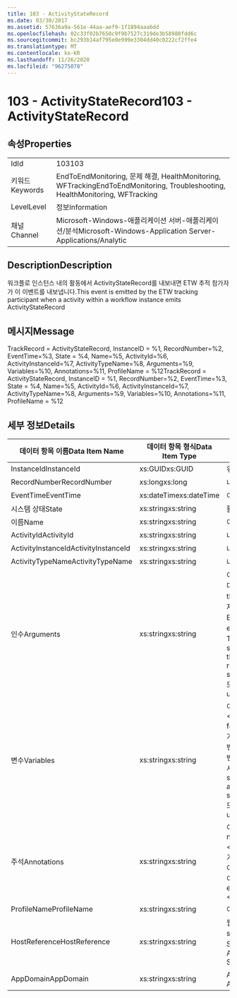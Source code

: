 ```yaml
---
title: 103 - ActivityStateRecord
ms.date: 03/30/2017
ms.assetid: 57636a9a-561e-44aa-aef9-1f1894aaa6dd
ms.openlocfilehash: 02c33f02b7650c9f9b7527c319de3b58980fdd6c
ms.sourcegitcommit: bc293b14af795e0e999e3304dd40c0222cf2ffe4
ms.translationtype: MT
ms.contentlocale: ko-KR
ms.lasthandoff: 11/26/2020
ms.locfileid: "96275078"
---
```

# <a name="103---activitystaterecord"></a><span data-ttu-id="a7d78-102">103 - ActivityStateRecord</span><span class="sxs-lookup"><span data-stu-id="a7d78-102">103 - ActivityStateRecord</span></span>

## <a name="properties"></a><span data-ttu-id="a7d78-103">속성</span><span class="sxs-lookup"><span data-stu-id="a7d78-103">Properties</span></span>  
  
|||  
|-|-|  
|<span data-ttu-id="a7d78-104">Id</span><span class="sxs-lookup"><span data-stu-id="a7d78-104">Id</span></span>|<span data-ttu-id="a7d78-105">103</span><span class="sxs-lookup"><span data-stu-id="a7d78-105">103</span></span>|  
|<span data-ttu-id="a7d78-106">키워드</span><span class="sxs-lookup"><span data-stu-id="a7d78-106">Keywords</span></span>|<span data-ttu-id="a7d78-107">EndToEndMonitoring, 문제 해결, HealthMonitoring, WFTracking</span><span class="sxs-lookup"><span data-stu-id="a7d78-107">EndToEndMonitoring, Troubleshooting, HealthMonitoring, WFTracking</span></span>|  
|<span data-ttu-id="a7d78-108">Level</span><span class="sxs-lookup"><span data-stu-id="a7d78-108">Level</span></span>|<span data-ttu-id="a7d78-109">정보</span><span class="sxs-lookup"><span data-stu-id="a7d78-109">Information</span></span>|  
|<span data-ttu-id="a7d78-110">채널</span><span class="sxs-lookup"><span data-stu-id="a7d78-110">Channel</span></span>|<span data-ttu-id="a7d78-111">Microsoft-Windows-애플리케이션 서버-애플리케이션/분석</span><span class="sxs-lookup"><span data-stu-id="a7d78-111">Microsoft-Windows-Application Server-Applications/Analytic</span></span>|  
  
## <a name="description"></a><span data-ttu-id="a7d78-112">Description</span><span class="sxs-lookup"><span data-stu-id="a7d78-112">Description</span></span>  

 <span data-ttu-id="a7d78-113">워크플로 인스턴스 내의 활동에서 ActivityStateRecord를 내보내면 ETW 추적 참가자가 이 이벤트를 내보냅니다.</span><span class="sxs-lookup"><span data-stu-id="a7d78-113">This event is emitted by the ETW tracking participant when a activity within a workflow instance emits ActivityStateRecord</span></span>  
  
## <a name="message"></a><span data-ttu-id="a7d78-114">메시지</span><span class="sxs-lookup"><span data-stu-id="a7d78-114">Message</span></span>  

 <span data-ttu-id="a7d78-115">TrackRecord = ActivityStateRecord, InstanceID = %1, RecordNumber=%2, EventTime=%3, State = %4, Name=%5, ActivityId=%6, ActivityInstanceId=%7, ActivityTypeName=%8, Arguments=%9, Variables=%10, Annotations=%11, ProfileName = %12</span><span class="sxs-lookup"><span data-stu-id="a7d78-115">TrackRecord = ActivityStateRecord, InstanceID = %1, RecordNumber=%2, EventTime=%3, State = %4, Name=%5, ActivityId=%6, ActivityInstanceId=%7, ActivityTypeName=%8, Arguments=%9, Variables=%10, Annotations=%11, ProfileName = %12</span></span>  
  
## <a name="details"></a><span data-ttu-id="a7d78-116">세부 정보</span><span class="sxs-lookup"><span data-stu-id="a7d78-116">Details</span></span>  
  
|<span data-ttu-id="a7d78-117">데이터 항목 이름</span><span class="sxs-lookup"><span data-stu-id="a7d78-117">Data Item Name</span></span>|<span data-ttu-id="a7d78-118">데이터 항목 형식</span><span class="sxs-lookup"><span data-stu-id="a7d78-118">Data Item Type</span></span>|<span data-ttu-id="a7d78-119">Description</span><span class="sxs-lookup"><span data-stu-id="a7d78-119">Description</span></span>|  
|--------------------|--------------------|-----------------|  
|<span data-ttu-id="a7d78-120">InstanceId</span><span class="sxs-lookup"><span data-stu-id="a7d78-120">InstanceId</span></span>|<span data-ttu-id="a7d78-121">xs:GUID</span><span class="sxs-lookup"><span data-stu-id="a7d78-121">xs:GUID</span></span>|<span data-ttu-id="a7d78-122">워크플로의 인스턴스 ID</span><span class="sxs-lookup"><span data-stu-id="a7d78-122">The instance id for the workflow</span></span>|  
|<span data-ttu-id="a7d78-123">RecordNumber</span><span class="sxs-lookup"><span data-stu-id="a7d78-123">RecordNumber</span></span>|<span data-ttu-id="a7d78-124">xs:long</span><span class="sxs-lookup"><span data-stu-id="a7d78-124">xs:long</span></span>|<span data-ttu-id="a7d78-125">내보낸 레코드의 시퀀스 번호</span><span class="sxs-lookup"><span data-stu-id="a7d78-125">The sequence number of the emitted record</span></span>|  
|<span data-ttu-id="a7d78-126">EventTime</span><span class="sxs-lookup"><span data-stu-id="a7d78-126">EventTime</span></span>|<span data-ttu-id="a7d78-127">xs:dateTime</span><span class="sxs-lookup"><span data-stu-id="a7d78-127">xs:dateTime</span></span>|<span data-ttu-id="a7d78-128">이벤트를 내보낸 시간(UTC)</span><span class="sxs-lookup"><span data-stu-id="a7d78-128">The time in UTC when the event was emitted</span></span>|  
|<span data-ttu-id="a7d78-129">시스템 상태</span><span class="sxs-lookup"><span data-stu-id="a7d78-129">State</span></span>|<span data-ttu-id="a7d78-130">xs:string</span><span class="sxs-lookup"><span data-stu-id="a7d78-130">xs:string</span></span>|<span data-ttu-id="a7d78-131">활동의 상태</span><span class="sxs-lookup"><span data-stu-id="a7d78-131">The state of the activity</span></span>|  
|<span data-ttu-id="a7d78-132">이름</span><span class="sxs-lookup"><span data-stu-id="a7d78-132">Name</span></span>|<span data-ttu-id="a7d78-133">xs:string</span><span class="sxs-lookup"><span data-stu-id="a7d78-133">xs:string</span></span>|<span data-ttu-id="a7d78-134">이벤트를 내보낸 활동의 표시 이름</span><span class="sxs-lookup"><span data-stu-id="a7d78-134">The display name of the activity that emitted the event</span></span>|  
|<span data-ttu-id="a7d78-135">ActivityId</span><span class="sxs-lookup"><span data-stu-id="a7d78-135">ActivityId</span></span>|<span data-ttu-id="a7d78-136">xs:string</span><span class="sxs-lookup"><span data-stu-id="a7d78-136">xs:string</span></span>|<span data-ttu-id="a7d78-137">내보내는 활동의 활동 ID</span><span class="sxs-lookup"><span data-stu-id="a7d78-137">The activity id of the emitting activity</span></span>|  
|<span data-ttu-id="a7d78-138">ActivityInstanceId</span><span class="sxs-lookup"><span data-stu-id="a7d78-138">ActivityInstanceId</span></span>|<span data-ttu-id="a7d78-139">xs:string</span><span class="sxs-lookup"><span data-stu-id="a7d78-139">xs:string</span></span>|<span data-ttu-id="a7d78-140">내보내는 활동의 활동 인스턴스 ID</span><span class="sxs-lookup"><span data-stu-id="a7d78-140">The activity instance id of the emitting activity</span></span>|  
|<span data-ttu-id="a7d78-141">ActivityTypeName</span><span class="sxs-lookup"><span data-stu-id="a7d78-141">ActivityTypeName</span></span>|<span data-ttu-id="a7d78-142">xs:string</span><span class="sxs-lookup"><span data-stu-id="a7d78-142">xs:string</span></span>|<span data-ttu-id="a7d78-143">내보내는 활동의 형식 이름</span><span class="sxs-lookup"><span data-stu-id="a7d78-143">The type name of the emitting activity</span></span>|  
|<span data-ttu-id="a7d78-144">인수</span><span class="sxs-lookup"><span data-stu-id="a7d78-144">Arguments</span></span>|<span data-ttu-id="a7d78-145">xs:string</span><span class="sxs-lookup"><span data-stu-id="a7d78-145">xs:string</span></span>|<span data-ttu-id="a7d78-146">이 이벤트와 함께 추적된 인수입니다.</span><span class="sxs-lookup"><span data-stu-id="a7d78-146">The arguments that were tracked with this event.</span></span>  <span data-ttu-id="a7d78-147">값은 xml 요소에 argumentValue 형식으로 저장 됩니다 \<items> \< item  name = "argumentName" type="System.String"> \</item> \</items> .</span><span class="sxs-lookup"><span data-stu-id="a7d78-147">The values are stored in an xml element in the format \<items>\< item  name = "argumentName" type="System.String">argumentValue\</item>\</items>.</span></span>  <span data-ttu-id="a7d78-148">추적 된 인수가 없으면 문자열에가 포함 \<items/> 됩니다.</span><span class="sxs-lookup"><span data-stu-id="a7d78-148">If no arguments were tracked then the string contains \<items/>.</span></span> <span data-ttu-id="a7d78-149">ETW 이벤트 크기는 ETW 버퍼 크기 또는 ETW 이벤트의 최대 페이로드에 따라 제한됩니다.</span><span class="sxs-lookup"><span data-stu-id="a7d78-149">The ETW event size is limited by the ETW buffer size or the max payload for an ETW event.</span></span> <span data-ttu-id="a7d78-150">이벤트 크기가 ETW 제한을 초과 하면 주석을 삭제 하 고 주석 값을 ...로 대체 하 여 이벤트를 자릅니다. \<items> \</items>  다음 형식은 ToString ()에서 반환 된 값으로 저장 됩니다. string, char, bool, int, short, long, uint, ushort, ulong, system.string, float, double, system.string, system.string, System.web.</span><span class="sxs-lookup"><span data-stu-id="a7d78-150">If the size of the event exceeds the ETW limits, then the event is truncated by dropping the annotations and replacing the annotation value with \<items>...\</items>.  The following types are stored as their value as returned by ToString(); string,char,bool,int,short,long,uint,ushort,ulong,System.Single,float,double,System.Guid,System.DateTimeOffset,System.DateTime.</span></span>  <span data-ttu-id="a7d78-151">모든 다른 형식은 System.Runtime.Serialization.NetDataContractSerializer를 사용하여 serialize됩니다.</span><span class="sxs-lookup"><span data-stu-id="a7d78-151">All other types are serialized using System.Runtime.Serialization.NetDataContractSerializer.</span></span>|  
|<span data-ttu-id="a7d78-152">변수</span><span class="sxs-lookup"><span data-stu-id="a7d78-152">Variables</span></span>|<span data-ttu-id="a7d78-153">xs:string</span><span class="sxs-lookup"><span data-stu-id="a7d78-153">xs:string</span></span>|<span data-ttu-id="a7d78-154">이 이벤트와 함께 추적된 변수입니다.</span><span class="sxs-lookup"><span data-stu-id="a7d78-154">The variables that were tracked with this event.</span></span>  <span data-ttu-id="a7d78-155">값은 xml 요소에 variableValue 형식으로 저장 됩니다 \<items> \< item  name = "variableName" type="System.String"> \</item> \</items> .</span><span class="sxs-lookup"><span data-stu-id="a7d78-155">The values are stored in an xml element in the format \<items>\< item  name = "variableName" type="System.String">variableValue\</item>\</items>.</span></span>  <span data-ttu-id="a7d78-156">추적 된 변수가 없으면 문자열에가 포함 \<items/> 됩니다.</span><span class="sxs-lookup"><span data-stu-id="a7d78-156">If no variables were tracked then the string contains \<items/>.</span></span> <span data-ttu-id="a7d78-157">ETW 이벤트 크기는 ETW 버퍼 크기 또는 ETW 이벤트의 최대 페이로드에 따라 제한됩니다.</span><span class="sxs-lookup"><span data-stu-id="a7d78-157">The ETW event size is limited by the ETW buffer size or the max payload for an ETW event.</span></span> <span data-ttu-id="a7d78-158">이벤트 크기가 ETW 제한을 초과 하면 주석을 삭제 하 고 변수 값을 ...로 대체 하 여 이벤트를 자릅니다. \<items> \</items>  다음 형식은 ToString ()에서 반환 된 값으로 저장 됩니다. string, char, bool, int, short, long, uint, ushort, ulong, system.string, float, double, system.string, system.string, System.web.</span><span class="sxs-lookup"><span data-stu-id="a7d78-158">If the size of the event exceeds the ETW limits, then the event is truncated by dropping the annotations and replacing the variables value with \<items>...\</items>.  The following types are stored as their value as returned by ToString(); string,char,bool,int,short,long,uint,ushort,ulong,System.Single,float,double,System.Guid,System.DateTimeOffset,System.DateTime.</span></span>  <span data-ttu-id="a7d78-159">모든 다른 형식은 System.Runtime.Serialization.NetDataContractSerializer를 사용하여 serialize됩니다.</span><span class="sxs-lookup"><span data-stu-id="a7d78-159">All other types are serialized using System.Runtime.Serialization.NetDataContractSerializer.</span></span>|  
|<span data-ttu-id="a7d78-160">주석</span><span class="sxs-lookup"><span data-stu-id="a7d78-160">Annotations</span></span>|<span data-ttu-id="a7d78-161">xs:string</span><span class="sxs-lookup"><span data-stu-id="a7d78-161">xs:string</span></span>|<span data-ttu-id="a7d78-162">이 이벤트에 추가된 주석입니다.</span><span class="sxs-lookup"><span data-stu-id="a7d78-162">The annotations that were added to this event.</span></span>  <span data-ttu-id="a7d78-163">값은 xml 요소에 a 형식으로 저장 됩니다 \<items> \< item  name = "annotationName" type="System.String"> \</item> \</items> .</span><span class="sxs-lookup"><span data-stu-id="a7d78-163">The values are stored in an xml element in the format \<items>\< item  name = "annotationName" type="System.String">annotationValue\</item>\</items>.</span></span>  <span data-ttu-id="a7d78-164">주석을 지정 하지 않으면 문자열에가 포함 \<items/> 됩니다.</span><span class="sxs-lookup"><span data-stu-id="a7d78-164">If no annotations are specified then the string contains \<items/>.</span></span> <span data-ttu-id="a7d78-165">ETW 이벤트 크기는 ETW 버퍼 크기 또는 ETW 이벤트의 최대 페이로드에 따라 제한됩니다.</span><span class="sxs-lookup"><span data-stu-id="a7d78-165">The ETW event size is limited by the ETW buffer size or the max payload for an ETW event.</span></span> <span data-ttu-id="a7d78-166">이벤트 크기가 ETW 제한을 초과 하면 주석을 삭제 하 고 주석 값을 ...로 대체 하 여 이벤트를 자릅니다. \<items> \</items></span><span class="sxs-lookup"><span data-stu-id="a7d78-166">If the size of the event exceeds the ETW limits, then the event is truncated by dropping the annotations and replacing the annotation value with \<items>...\</items>.</span></span>|  
|<span data-ttu-id="a7d78-167">ProfileName</span><span class="sxs-lookup"><span data-stu-id="a7d78-167">ProfileName</span></span>|<span data-ttu-id="a7d78-168">xs:string</span><span class="sxs-lookup"><span data-stu-id="a7d78-168">xs:string</span></span>|<span data-ttu-id="a7d78-169">이 이벤트를 내보낸 이름 또는 추적 프로필</span><span class="sxs-lookup"><span data-stu-id="a7d78-169">The name or the tracking profile that resulted in this event being emitted</span></span>|  
|<span data-ttu-id="a7d78-170">HostReference</span><span class="sxs-lookup"><span data-stu-id="a7d78-170">HostReference</span></span>|<span data-ttu-id="a7d78-171">xs:string</span><span class="sxs-lookup"><span data-stu-id="a7d78-171">xs:string</span></span>|<span data-ttu-id="a7d78-172">웹 호스팅 서비스의 경우 이 필드는 웹 계층의 서비스를 고유하게 식별합니다.</span><span class="sxs-lookup"><span data-stu-id="a7d78-172">For web hosted services, this field uniquely identifies the service in the web hierarchy.</span></span>  <span data-ttu-id="a7d78-173">해당 형식은 ' 웹 사이트 이름 응용 프로그램 가상 경로&#124;서비스 가상 경로&#124;ServiceName ' 예: ' Default Web Site/CalculatorApplication&#124;/CalculatorService.svc&#124;CalculatorService '로 정의 됩니다.</span><span class="sxs-lookup"><span data-stu-id="a7d78-173">Its format is defined as 'Web Site Name Application Virtual Path&#124;Service Virtual Path&#124;ServiceName' Example: 'Default Web Site/CalculatorApplication&#124;/CalculatorService.svc&#124;CalculatorService'</span></span>|  
|<span data-ttu-id="a7d78-174">AppDomain</span><span class="sxs-lookup"><span data-stu-id="a7d78-174">AppDomain</span></span>|<span data-ttu-id="a7d78-175">xs:string</span><span class="sxs-lookup"><span data-stu-id="a7d78-175">xs:string</span></span>|<span data-ttu-id="a7d78-176">AppDomain.CurrentDomain.FriendlyName에서 반환되는 문자열입니다.</span><span class="sxs-lookup"><span data-stu-id="a7d78-176">The string returned by AppDomain.CurrentDomain.FriendlyName.</span></span>|

